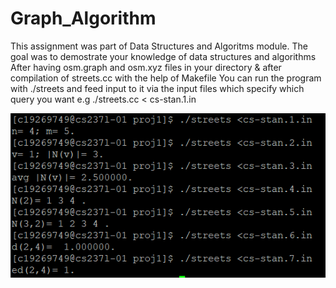 # Graph_Algorithm
This assignment was part of Data Structures and Algoritms module.
The goal was to demostrate your knowledge of data structures and algorithms
After having osm.graph and osm.xyz files in your directory & after compilation of streets.cc with the help of Makefile
You can run the program with ./streets and feed input to it via the input files which specify which query you want 
e.g  ./streets.cc < cs-stan.1.in

![Graph](https://github.com/OliverNagy10/Graph_Algorithm/blob/main/sample_data/Graphs.png)
